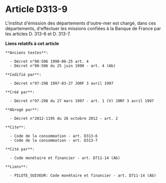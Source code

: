 # Article D313-9

L'institut d'émission des départements d'outre-mer est chargé, dans ces départements, d'effectuer les missions confiées à la
Banque de France par les articles D. 313-6 et D. 313-7.

**Liens relatifs à cet article**

	**Anciens textes**:

	  - Décret n°90-506 1990-06-25 art. 4
	  - Décret n°90-506 du 25 juin 1990 - art. 4 (Ab)

	**Codifié par**:

	  - Décret n°97-298 1997-03-27 JORF 3 avril 1997

	**Créé par**:

	  - Décret n°97-298 du 27 mars 1997 - art. 1 (V) JORF 3 avril 1997

	**Abrogé par**:

	  - Décret n°2012-1195 du 26 octobre 2012 - art. 2

	**Cite**:

	  - Code de la consommation - art. D313-6
	  - Code de la consommation - art. D313-7

	**Cité par**:

	  - Code monétaire et financier - art. D711-14 (Ab)

	**Liens**:

	  - PILOTE_SUIVEUR: Code monétaire et financier - art. D711-14 (Ab)
